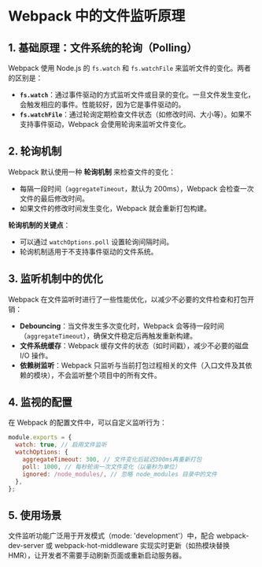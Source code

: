 # Webpack 中的文件监听原理

## 1. 基础原理：文件系统的轮询（Polling）

Webpack 使用 Node.js 的 `fs.watch` 和 `fs.watchFile` 来监听文件的变化。两者的区别是：

- **`fs.watch`**：通过事件驱动的方式监听文件或目录的变化。一旦文件发生变化，会触发相应的事件。性能较好，因为它是事件驱动的。
- **`fs.watchFile`**：通过轮询定期检查文件状态（如修改时间、大小等）。如果不支持事件驱动，Webpack 会使用轮询来监听文件变化。

## 2. 轮询机制

Webpack 默认使用一种 **轮询机制** 来检查文件的变化：

- 每隔一段时间（`aggregateTimeout`，默认为 200ms），Webpack 会检查一次文件的最后修改时间。
- 如果文件的修改时间发生变化，Webpack 就会重新打包构建。

**轮询机制的关键点**：

- 可以通过 `watchOptions.poll` 设置轮询间隔时间。
- 轮询机制适用于不支持事件驱动的文件系统。

## 3. 监听机制中的优化

Webpack 在文件监听时进行了一些性能优化，以减少不必要的文件检查和打包开销：

- **Debouncing**：当文件发生多次变化时，Webpack 会等待一段时间（`aggregateTimeout`），确保文件稳定后再触发重新构建。
- **文件系统缓存**：Webpack 缓存文件的状态（如时间戳），减少不必要的磁盘 I/O 操作。
- **依赖树监听**：Webpack 只监听与当前打包过程相关的文件（入口文件及其依赖的模块），不会监听整个项目中的所有文件。

## 4. 监视的配置

在 Webpack 的配置文件中，可以自定义监听行为：

```javascript
module.exports = {
  watch: true, // 启用文件监听
  watchOptions: {
    aggregateTimeout: 300, // 文件变化后延迟300ms再重新打包
    poll: 1000, // 每秒轮询一次文件变化（以毫秒为单位）
    ignored: /node_modules/, // 忽略 node_modules 目录中的文件
  },
};
```

## 5. 使用场景

文件监听功能广泛用于开发模式（mode: 'development'）中，配合 webpack-dev-server 或 webpack-hot-middleware 实现实时更新（如热模块替换 HMR），让开发者不需要手动刷新页面或重新启动服务器。
